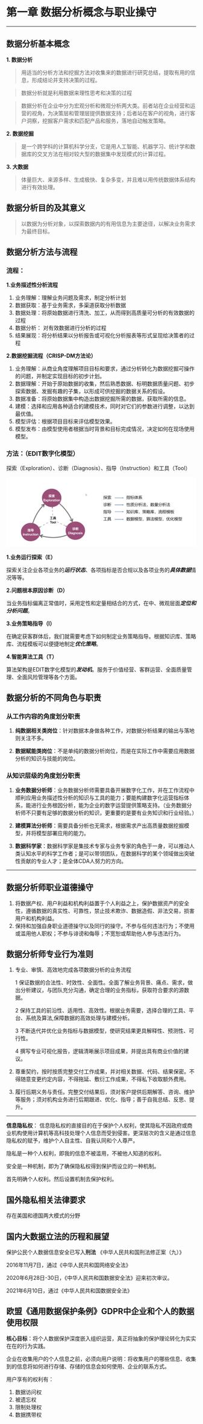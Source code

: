 # 第一章 数据分析概念与职业操守
---
## **数据分析基本概念**

**1. 数据分析**
> 用适当的分析方法和挖掘方法对收集来的数据进行研究总结，提取有用的信息，形成结论并支持决策的过程。

> 数据分析就是利用数据来理性思考和决策的过程

> 数据分析在企业中分为宏观分析和微观分析两大类。前者站在企业经营和运营的视角，为决策层和管理层提供数据支持；后者站在客户的视角，进行客户洞察，挖掘客户需求和匹配产品和服务，落地自动触发策略。

**2. 数据挖掘**
> 是一个跨学科的计算机科学分支，它是用人工智能、机器学习、统计学和数据库的交叉方法在相对较大型的数据集中发现模式的计算过程。

**3. 大数据**

> 体量巨大、来源多样、生成极快、复杂多变，并且难以用传统数据体系结构进行有效处理。

## **数据分析目的及其意义**

> 以数据为分析对象，以探索数据内的有用信息为主要途径，以解决业务需求为最终目标。

## **数据分析方法与流程**

### **流程：**

**1.业务描述性分析流程**
1. 业务理解：理解业务问题及需求，制定分析计划
2. 数据获取：基于业务需求，多渠道获取分析数据
3. 数据处理：将原始数据进行清洗、加工，从而得到高质量可分析的有效数据的过程
4. 数据分析： 对有效数据进行分析的过程
5. 结果展现：将分析结果以分析报告或可视化分析报表等形式呈现给决策者的过程

**2.数据挖掘流程（CRISP-DM方法论）**
1. 业务理解：从商业角度理解项目目标和要求，通过分析转化为数据挖掘可操作的问题，并制定实现目标的初步计划。
2. 数据理解：开始于原始数据的收集，然后熟悉数据、标明数据质量问题、初步探索数据、发掘有趣的子集，以形成可供挖掘的数据关系的假设。
3. 数据准备：将原始数据集中构造出数据挖掘所需的数据，获取所需的信息。
4. 建模：选择和应用各种适合的建模技术，同时对它们的参数进行调整，以达到最优值。
5. 模型评估：根据项目目标来评估模型效果。
6. 模型发布：由模型使用者根据当时背景和目标完成情况，决定如何在现场使用模型。

### **方法：（EDIT数字化模型）**

探索（Exploration）、诊断（Diagnosis）、指导（Instruction）和工具（Tool）

![](../../MdImages/CDA/First/EDIT.png)

**1.业务运行探索（E）**

探索关注企业各项业务的***运行状态***、各项指标是否合规以及各项业务的***具体数据***情况等等。

**2.问题根本原因诊断（D）**

当业务指标偏离正常值时，采用定性和定量相结合的方式，在中、微观层面***定位和分析问题***。

**3.业务策略指导（I）**

在确定获客群体后，我们就需要考虑下如何制定业务策略指导。根据知识库、策略库、流程模板可以便捷地制定***优化策略***。

**4.智能算法工具（T）**

算法架构是EDIT数字化模型的***发动机***。服务于价值经营、客群运营、全面质量管理、全面风险管理等各个方面。

## **数据分析的不同角色与职责**

### 从工作内容的角度划分职责

1. **纯数据相关类岗位**：针对数据本身做各种工作，对数据分析结果的输出与落地则关注不多。

2. **数据赋能类岗位**：不是单纯的数据分析岗位，而是在实际工作中需要应用数据分析的知识与技能的岗位。

### 从知识层级的角度划分职责

1. **业务数据分析师**：业务数据分析师需要具备开展数字化工作，并在工作流程中顺利应用业务描述性分析的知识与工具的能力；要能构建数字化运营指标体系，能进行业务根因分析，能为企业的数字运营提供策略支持。（业务数据分析师不只要有足够的数据分析的知识，更重要的是要有业务知识和行业经验。）

2. **建模算法分析师**：需要具备分析也无需求，根据需求产出高质量数据挖掘模型，并将模型部署应用的能力。

3. **数据科学家**：数据科学家是集技术专家与业务专家的角色于一身，可以推动人类认知水平的科学工作者；是可以带领团队，在数据科学的某个领域做出突破性贡献的专业人才；是全体CDA人努力的方向。

---

## **数据分析师职业道德操守**

1. 将数据产权、用户利益和机构利益置于个人利益之上，保护数据资产的安全性，遵循数据的真实性、可靠性，禁止技术欺诈、数据造假、非法交易，损害用户和机构利益。
2. 保持和加强自身职业道德操守以及同行的操守。不参与任何违法行为；不使用或滥用他人职权；不参与诽谤和侮辱；不宽恕或帮助他人参与违法行为。

## **数据分析师专业行为准则**

1. 专业、审慎、高效地完成各项数据分析的业务流程
    
    1 保证数据的合法性、时效性、全面性。全面了解业务背景、痛点、需求，做出分析建议，与团队充分沟通，确定合理的业务指标，获取符合要求的源数据。
    
    2 保持工具的前沿性、适用性、高效性。根据业务需要，选择合理的工具、平台、系统及算法,保障数据的高效处理与建模分析。

    3 不断迭代并优化业务指标与数据模型，使研究结果更具解释性、预测性、可行性。

    4 撰写专业可视化报告，逻辑清晰展示项目成果，并提出具有商业价值的建议。

2. 尊重契约，按时按质完整交付工作成果，并对相关数据、代码、结果保密。不得随意变更约定内容，不得拖延、敷衍工作成果，不得私下收取额外费用。

3. 履行后期义务与责任。完整交付结果后，须对客户提供后期解答、咨询、维护等服务；须对机构业务进行后期跟进、优化、指导；善于自我总结、反思、提升。

---

**信息隐私权**： 信息隐私权的直接目的在于保护个人权利，使其隐私不因政府或商业机构使用计算机等高科技处理个人信息而受到侵害。更深层次的含义是通过信息隐私权的赋予，维护个人自主性、自我认同和个人尊严。

隐私是一种个人权利，即我的信息不被滥用，不被他人知道的权利。

安全是一种机制，即为了确保隐私权得到保护而设立的一种机制。

首先明确个人权利。然后设置机制去保护权利。

## **国外隐私相关法律要求**

存在美国和德国两大模式的分野

## **国内大数据立法的历程和展望**

保护公民个人数据信息安全已写入**刑法**
《中华人民共和国刑法修正案（九）》

2016年11月7日，通过《中华人民共和国网络安全法》

2020年6月28日-30日，《中华人民共和国数据安全法》迎来初次审议。

2021年6月10日，通过《中华人民共和国数据安全法》

## **欧盟《通用数据保护条例》GDPR中企业和个人的数据使用权限**

**核心目标**：将个人数据保护深度嵌入组织运营，真正将抽象的保护理论转化为实实在在的行为实践。

企业在收集用户的个人信息之前，必须向用户说明：将收集用户的哪些信息、收集到的信息将如何进行存储、存储的信息会如何使用、企业的联系方式。

用户享有的权利有：
1. 数据访问权
2. 被遗忘权
3. 限制处理权
4. 数据携带权
